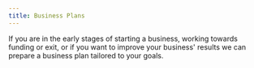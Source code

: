 ```yaml
---
title: Business Plans
---
```

If you are in the early stages of starting a business, working towards funding or exit, or if you want to improve your business' results we can prepare a business plan tailored to your goals.
